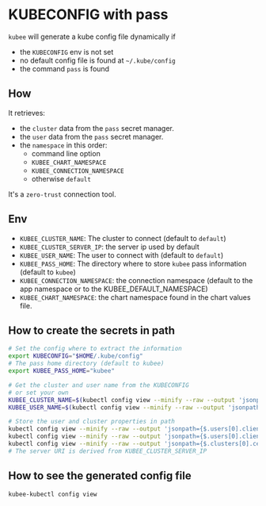 # KUBECONFIG with pass

`kubee` will generate a kube config file dynamically if
* the `KUBECONFIG` env is not set 
* no default config file is found at `~/.kube/config`
* the command `pass` is found


## How

It retrieves:
* the `cluster` data from the `pass` secret manager.
* the `user` data from the `pass` secret manager.
* the `namespace` in this order:
  * command line option
  * `KUBEE_CHART_NAMESPACE`
  * `KUBEE_CONNECTION_NAMESPACE`
  * otherwise `default`

It's a `zero-trust` connection tool.

## Env

* `KUBEE_CLUSTER_NAME`: The cluster to connect (default to `default`)
* `KUBEE_CLUSTER_SERVER_IP`: the server ip used by default
* `KUBEE_USER_NAME`: The user to connect with (default to `default`)
* `KUBEE_PASS_HOME`: The directory where to store `kubee` pass information (default to `kubee`)
* `KUBEE_CONNECTION_NAMESPACE`: the connection namespace (default to the app namespace or to the KUBEE_DEFAULT_NAMESPACE)
* `KUBEE_CHART_NAMESPACE`: the chart namespace found in the chart values file.

## How to create the secrets in path

 ```bash
 # Set the config where to extract the information
 export KUBECONFIG="$HOME/.kube/config"
 # The pass home directory (default to kubee)
 export KUBEE_PASS_HOME="kubee"

 # Get the cluster and user name from the KUBECONFIG
 # or set your own
 KUBEE_CLUSTER_NAME=$(kubectl config view --minify --raw --output 'jsonpath={$.clusters[0].name}')
 KUBEE_USER_NAME=$(kubectl config view --minify --raw --output 'jsonpath={$.users[0].name}')

 # Store the user and cluster properties in path
 kubectl config view --minify --raw --output 'jsonpath={$.users[0].client-certificate-data}' | pass insert -m "$KUBEE_PASS_HOME/users/$KUBEE_USER_NAME/client-certificate-data"
 kubectl config view --minify --raw --output 'jsonpath={$.users[0].client-key-data}' | pass insert -m "$KUBEE_PASS_HOME/users/$KUBEE_USER_NAME/client-key-data"
 kubectl config view --minify --raw --output 'jsonpath={$.clusters[0].certificate-authority-data}' | pass insert -m "$KUBEE_PASS_HOME/clusters/$KUBEE_CLUSTER_NAME/certificate-authority-data"
 # The server URI is derived from KUBEE_CLUSTER_SERVER_IP
 ```
## How to see the generated config file

```bash
kubee-kubectl config view
```
